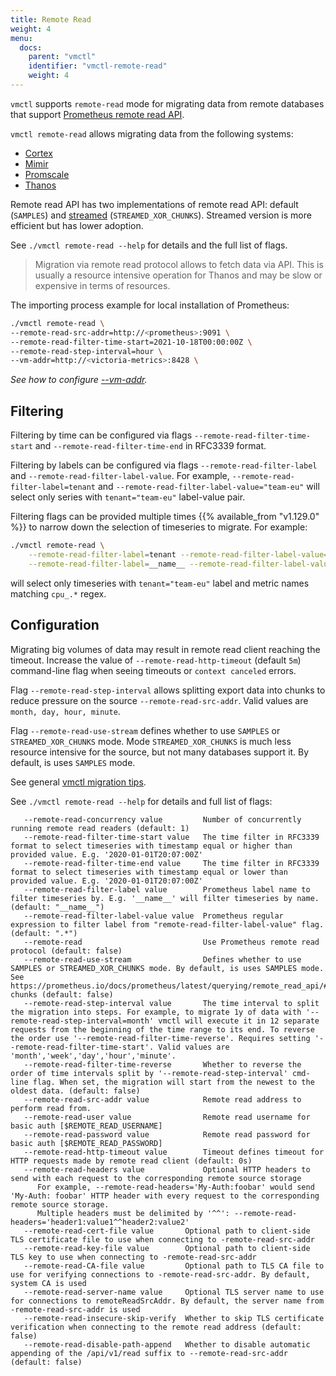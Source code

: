```yaml
---
title: Remote Read
weight: 4
menu:
  docs:
    parent: "vmctl"
    identifier: "vmctl-remote-read"
    weight: 4
---
```


`vmctl` supports `remote-read` mode for migrating data from remote databases that support
[Prometheus remote read API](https://prometheus.io/docs/prometheus/latest/querying/remote_read_api/).

`vmctl remote-read` allows migrating data from the following systems:
- [Cortex](https://docs.victoriametrics.com/victoriametrics/vmctl/cortex/)
- [Mimir](https://docs.victoriametrics.com/victoriametrics/vmctl/mimir/)
- [Promscale](https://docs.victoriametrics.com/victoriametrics/vmctl/promscale/)
- [Thanos](https://docs.victoriametrics.com/victoriametrics/vmctl/thanos/#remote-read-protocol)

Remote read API has two implementations of remote read API: default (`SAMPLES`) and
[streamed](https://prometheus.io/blog/2019/10/10/remote-read-meets-streaming/) (`STREAMED_XOR_CHUNKS`).
Streamed version is more efficient but has lower adoption.

See `./vmctl remote-read --help` for details and the full list of flags.

> Migration via remote read protocol allows to fetch data via API. This is usually a resource intensive operation
for Thanos and may be slow or expensive in terms of resources.

The importing process example for local installation of Prometheus:

```sh
./vmctl remote-read \
--remote-read-src-addr=http://<prometheus>:9091 \
--remote-read-filter-time-start=2021-10-18T00:00:00Z \
--remote-read-step-interval=hour \
--vm-addr=http://<victoria-metrics>:8428 \
```

_See how to configure [--vm-addr](https://docs.victoriametrics.com/victoriametrics/vmctl/#configuring-victoriametrics)._

## Filtering

Filtering by time can be configured via flags `--remote-read-filter-time-start` and `--remote-read-filter-time-end`
in RFC3339 format.

Filtering by labels can be configured via flags `--remote-read-filter-label` and `--remote-read-filter-label-value`.
For example, `--remote-read-filter-label=tenant` and `--remote-read-filter-label-value="team-eu"` will select only series
with `tenant="team-eu"` label-value pair.

Filtering flags can be provided multiple times {{% available_from "v1.129.0" %}} to narrow down the selection of timeseries to migrate.
For example:
```sh
./vmctl remote-read \
    --remote-read-filter-label=tenant --remote-read-filter-label-value="team-eu" \
    --remote-read-filter-label=__name__ --remote-read-filter-label-value="cpu_.*"
```
will select only timeseries with `tenant="team-eu"` label and metric names matching `cpu_.*` regex.

## Configuration 

Migrating big volumes of data may result in remote read client reaching the timeout. Increase the value of 
`--remote-read-http-timeout` (default `5m`) command-line flag when seeing timeouts or `context canceled` errors.

Flag `--remote-read-step-interval` allows splitting export data into chunks to reduce pressure on the source `--remote-read-src-addr`.
Valid values are `month, day, hour, minute`.

Flag `--remote-read-use-stream` defines whether to use `SAMPLES` or `STREAMED_XOR_CHUNKS` mode. 
Mode `STREAMED_XOR_CHUNKS` is much less resource intensive for the source, but not many databases support it. 
By default, is uses `SAMPLES` mode.

See general [vmctl migration tips](https://docs.victoriametrics.com/victoriametrics/vmctl/#migration-tips).

See `./vmctl remote-read --help` for details and full list of flags:
```shellhelp
   --remote-read-concurrency value         Number of concurrently running remote read readers (default: 1)
   --remote-read-filter-time-start value   The time filter in RFC3339 format to select timeseries with timestamp equal or higher than provided value. E.g. '2020-01-01T20:07:00Z'
   --remote-read-filter-time-end value     The time filter in RFC3339 format to select timeseries with timestamp equal or lower than provided value. E.g. '2020-01-01T20:07:00Z'
   --remote-read-filter-label value        Prometheus label name to filter timeseries by. E.g. '__name__' will filter timeseries by name. (default: "__name__")
   --remote-read-filter-label-value value  Prometheus regular expression to filter label from "remote-read-filter-label-value" flag. (default: ".*")
   --remote-read                           Use Prometheus remote read protocol (default: false)
   --remote-read-use-stream                Defines whether to use SAMPLES or STREAMED_XOR_CHUNKS mode. By default, is uses SAMPLES mode. See https://prometheus.io/docs/prometheus/latest/querying/remote_read_api/#streamed-chunks (default: false)
   --remote-read-step-interval value       The time interval to split the migration into steps. For example, to migrate 1y of data with '--remote-read-step-interval=month' vmctl will execute it in 12 separate requests from the beginning of the time range to its end. To reverse the order use '--remote-read-filter-time-reverse'. Requires setting '--remote-read-filter-time-start'. Valid values are 'month','week','day','hour','minute'.
   --remote-read-filter-time-reverse       Whether to reverse the order of time intervals split by '--remote-read-step-interval' cmd-line flag. When set, the migration will start from the newest to the oldest data. (default: false)
   --remote-read-src-addr value            Remote read address to perform read from.
   --remote-read-user value                Remote read username for basic auth [$REMOTE_READ_USERNAME]
   --remote-read-password value            Remote read password for basic auth [$REMOTE_READ_PASSWORD]
   --remote-read-http-timeout value        Timeout defines timeout for HTTP requests made by remote read client (default: 0s)
   --remote-read-headers value             Optional HTTP headers to send with each request to the corresponding remote source storage 
      For example, --remote-read-headers='My-Auth:foobar' would send 'My-Auth: foobar' HTTP header with every request to the corresponding remote source storage. 
      Multiple headers must be delimited by '^^': --remote-read-headers='header1:value1^^header2:value2'
   --remote-read-cert-file value       Optional path to client-side TLS certificate file to use when connecting to -remote-read-src-addr
   --remote-read-key-file value        Optional path to client-side TLS key to use when connecting to -remote-read-src-addr
   --remote-read-CA-file value         Optional path to TLS CA file to use for verifying connections to -remote-read-src-addr. By default, system CA is used
   --remote-read-server-name value     Optional TLS server name to use for connections to remoteReadSrcAddr. By default, the server name from -remote-read-src-addr is used
   --remote-read-insecure-skip-verify  Whether to skip TLS certificate verification when connecting to the remote read address (default: false)
   --remote-read-disable-path-append   Whether to disable automatic appending of the /api/v1/read suffix to --remote-read-src-addr (default: false)
```
